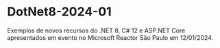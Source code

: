 # DotNet8-2024-01
Exemplos de novos recursos do .NET 8, C# 12 e ASP.NET Core apresentados em evento no Microsoft Reactor São Paulo em 12/01/2024.
